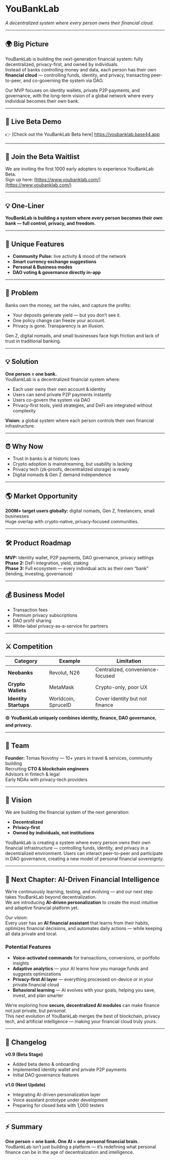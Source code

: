 # YouBankLab  
*A decentralized system where every person owns their financial cloud.*

---

## 🌍 Big Picture  
YouBankLab is building the next-generation financial system: fully decentralized, privacy-first, and owned by individuals.  
Instead of banks controlling money and data, each person has their own **financial cloud** — controlling funds, identity, and privacy, transacting peer-to-peer, and co-governing the system via DAO.  

Our MVP focuses on identity wallets, private P2P payments, and governance, with the long-term vision of a global network where every individual becomes their own bank.

---

## 🚀 Live Beta Demo  
👉 [Check out the YouBankLab Beta here] https://youbanklab.base44.app

---

## 🧭 Join the Beta Waitlist  
We are inviting the first 1000 early adopters to experience YouBankLab Beta.  
Sign up here: [https://www.youbanklab.com/](https://www.youbanklab.com/)

---

## 💡 One-Liner  
**YouBankLab is building a system where every person becomes their own bank — full control, privacy, and freedom.**

---

## 🔸 Unique Features  
- **Community Pulse:** live activity & mood of the network  
- **Smart currency exchange suggestions**  
- **Personal & Business modes**  
- **DAO voting & governance directly in-app**

---

## 🧩 Problem  
Banks own the money, set the rules, and capture the profits:  
- Your deposits generate yield — but you don’t see it.  
- One policy change can freeze your account.  
- Privacy is gone. Transparency is an illusion.  

Gen Z, digital nomads, and small businesses face high friction and lack of trust in traditional banking.

---

## 💡 Solution  
**One person = one bank.**  
YouBankLab is a decentralized financial system where:  
- Each user owns their own account & identity  
- Users can send private P2P payments instantly  
- Users co-govern the system via DAO  
- Privacy-first tools, yield strategies, and DeFi are integrated without complexity  

**Vision:** a global system where each person controls their own financial infrastructure.

---

## ⏰ Why Now  
- Trust in banks is at historic lows  
- Crypto adoption is mainstreaming, but usability is lacking  
- Privacy tech (zk-proofs, decentralized storage) is ready  
- Digital nomads & Gen Z demand independence  

---

## 🌎 Market Opportunity  
**200M+ target users globally:** digital nomads, Gen Z, freelancers, small businesses  
Huge overlap with crypto-native, privacy-focused communities.

---

## 🛠 Product Roadmap  
**MVP:** Identity wallet, P2P payments, DAO governance, privacy settings  
**Phase 2:** DeFi integration, yield, staking  
**Phase 3:** Full ecosystem — every individual acts as their own “bank” (lending, investing, governance)

---

## 💰 Business Model  
- Transaction fees  
- Premium privacy subscriptions  
- DAO profit sharing  
- White-label privacy-as-a-service for partners

---

## ⚔️ Competition  
| Category | Example | Limitation |
|-----------|----------|-------------|
| **Neobanks** | Revolut, N26 | Centralized, convenience-focused |
| **Crypto Wallets** | MetaMask | Crypto-only, poor UX |
| **Identity Startups** | Worldcoin, SpruceID | Cover identity but not finance |

🟢 **YouBankLab uniquely combines identity, finance, DAO governance, and privacy.**

---

## 👥 Team  
**Founder:** Tomas Novotny — 10+ years in travel & services, community building  
Recruiting **CTO & blockchain engineers**  
Advisors in fintech & legal  
Early NDAs with privacy-tech providers

---

## 🌠 Vision  
We are building the financial system of the next generation:  
- **Decentralized**  
- **Privacy-first**  
- **Owned by individuals, not institutions**

YouBankLab is creating a system where every person owns their own financial infrastructure — controlling funds, identity, and privacy in a decentralized environment. Users can interact peer-to-peer and participate in DAO governance, creating a new model of personal financial sovereignty.

---

## 🧠 Next Chapter: AI-Driven Financial Intelligence  

We’re continuously learning, testing, and evolving — and our next step takes YouBankLab beyond decentralization.  
We are introducing **AI-driven personalization** to create the most intuitive and adaptive financial platform yet.

Our vision:  
Every user has an **AI financial assistant** that learns from their habits, optimizes financial decisions, and automates daily actions — while keeping all data private and local.  

### Potential Features  
- **Voice-activated commands** for transactions, conversions, or portfolio insights  
- **Adaptive analytics** — your AI learns how you manage funds and suggests optimizations  
- **Privacy-first AI layer** — everything processed on-device or in your private financial cloud  
- **Behavioral learning** — AI evolves with your goals, helping you save, invest, and plan smarter  

We’re exploring how **secure, decentralized AI modules** can make finance not just private, but *personal*.  
This next evolution of YouBankLab merges the best of blockchain, privacy tech, and artificial intelligence — making your financial cloud truly yours.

---

## 🧾 Changelog  
**v0.9 (Beta Stage)**  
- Added beta demo & onboarding  
- Implemented identity wallet and private P2P payments  
- Initial DAO governance features  

**v1.0 (Next Update)**  
- Integrating AI-driven personalization layer  
- Voice assistant prototype under development  
- Preparing for closed beta with 1,000 testers  

---

## ⚡️ Summary  
**One person = one bank. One AI = one personal financial brain.**  
YouBankLab isn’t just building a platform — it’s redefining what personal finance can be in the age of decentralization and intelligence.

